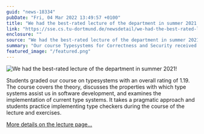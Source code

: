 ```yaml
---
guid: "news-18334"
pubDate: "Fri, 04 Mar 2022 13:49:57 +0100"
title: "We had the best-rated lecture of the department in summer 2021!"
link: "https://sse.cs.tu-dortmund.de/newsdetail/we-had-the-best-rated-lecture-of-the-department-in-summer-2021-18334/"
enclosure: ""
source: "We had the best-rated lecture of the department in summer 2021!"
summary: "Our course Typesystems for Correctness and Security received the best rating of the department in the summer term 2021."
featured_image: "/featured.png"
---
```

![We had the best-rated lecture of the department in summer 2021!](/featured.png)

Students graded our course on typesystems with an overall rating of 1.19.  The course covers the theory, discusses the properties with which type systems assist us in software development, and examines the implementation of current type systems. It takes a pragmatic approach and students practice implementing type checkers during the course of the lecture and exercises.

[More details on the lecture page...](/teaching/summer-semester-2021/type-systems-for-correctness-and-security/)
